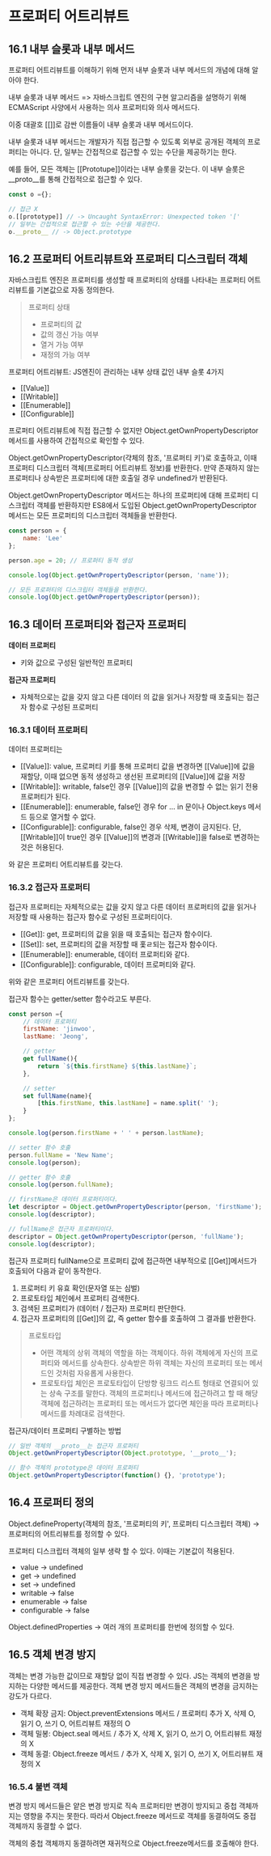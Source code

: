 # 프로퍼티 어트리뷰트
## 16.1 내부 슬롯과 내부 메서드
프로퍼티 어트리뷰트를 이해하기 위해 먼저 내부 슬롯과 내부 메서드의 개념에 대해 알아야 한다.

내부 슬롯과 내부 메서드 => 자바스크립트 엔진의 구현 알고리즘을 설명하기 위해 ECMAScript 사양에서 사용하는 의사 프로퍼티와 의사 메서드다.

이중 대괄호 [[]]로 감싼 이름들이 내부 슬롯과 내부 메서드이다.

내부 슬롯과 내부 메서드는 개발자가 직접 접근할 수 있도록 외부로 공개된 객체의 프로퍼티는 아니다. 단, 일부는 간접적으로 접근할 수 있는 수단을 제공하기는 한다.

예를 들어, 모든 객체는 [[Prototupe]]이라는 내부 슬롯을 갖는다. 이 내부 슬롯은 __proto__를 통해 간접적으로 접근할 수 있다.
```jsx
const o ={};

// 접근 X
o.[[prototype]] // -> Uncaught SyntaxError: Unexpected token '['
// 일부는 간접적으로 접근할 수 있는 수단을 제공한다.
o.__proto__ // -> Object.prototype
```

## 16.2 프로퍼티 어트리뷰트와 프로퍼티 디스크립터 객체
자바스크립트 엔진은 프로퍼티를 생성할 때 프로퍼티의 상태를 나타내는 프로퍼티 어트리뷰트를 기본값으로 자동 정의한다.

>프로퍼티 상태
> - 프로퍼티의 값
> - 값의 갱신 가능 여부
> - 열거 가능 여부
> - 재정의 가능 여부

프로퍼티 어트리뷰트: JS엔진이 관리하는 내부 상태 값인 내부 슬롯 4가지
 - [[Value]]
 - [[Writable]]
 - [[Enumerable]]
 - [[Configurable]]

프로퍼티 어트리뷰트에 직접 접근할 수 없지만 Object.getOwnPropertyDescriptor 메서드를 사용하여 간접적으로 확인할 수 있다.

Object.getOwnPropertyDescriptor(갹체의 참조, '프로퍼티 키')로 호출하고, 이때 프로퍼티 디스크립터 객체(프로퍼티 어트리뷰트 정보)를 반환한다. 만약 존재하지 않는 프로퍼티나 상속받은 프로퍼티에 대한 호출일 경우 undefined가 반환된다.

Object.getOwnPropertyDescriptor 메서드는 하나의 프로퍼티에 대해 프로퍼티 디스크립터 객체를 반환하지만 ES8에서 도입된 Object.getOwnPropertyDescriptor 메서드는 모든 프로퍼티의 디스크립터 객체들을 반환한다.

```jsx 
const person = {
    name: 'Lee'
};

person.age = 20; // 프로퍼티 동적 생성

console.log(Object.getOwnPropertyDescriptor(person, 'name'));

// 모든 프로퍼티의 디스크립터 객체들을 반환한다.
console.log(Object.getOwnPropertyDescriptor(person));
```

## 16.3 데이터 프로퍼티와 접근자 프로퍼티

**데이터 프로퍼티**
- 키와 값으로 구성된 일반적인 프로퍼티

**접근자 프로퍼티**
- 자체적으로는 값을 갖지 않고 다른 데이터 의 값을 읽거나 저장할 때 호출되는 접근자 함수로 구성된 프로퍼티

### 16.3.1 데이터 프로퍼티
데이터 프로퍼티는
 - [[Value]]: value, 프로퍼티 키를 통해 프로퍼티 값을 변경하면 [[Value]]에 값을 재할당, 이때 없으면 동적 생성하고 생선된 프로퍼티의 [[Value]]에 값을 저장
 - [[Writable]]: writable, false인 경우 [[Value]]의 값을 변경할 수 없는 읽기 전용 프로퍼티가 된다.
 - [[Enumerable]]: enumerable, false인 경우 for ... in 문이나 Object.keys 메서드 등으로 열거할 수 없다.
 - [[Configurable]]: configurable, false인 경우 삭제, 변경이 금지된다. 단, [[Writable]]이 true인 경우 [[Value]]의 변경과 [[Writable]]을 false로 변경하는 것은 허용된다.
 
 와 같은 프로퍼티 어트리뷰트를 갖는다.

### 16.3.2 접근자 프로퍼티
접근자 프로퍼티는 자체적으로는 값을 갖지 않고 다른 데이터 프로퍼티의 값을 읽거나 저장할 때 사용하는 접근자 함수로 구성된 프로퍼티이다.

- [[Get]]: get, 프로퍼티의 값을 읽을 때 호출되는 접근자 함수이다.
- [[Set]]: set, 프로퍼티의 값을 저장할 때 홏ㄹ되는 접근자 함수이다.
- [[Enumerable]]: enumerable, 데이터 프로퍼티와 같다.
- [[Configurable]]: configurable, 데이터 프로퍼티와 같다.

위와 같은 프로퍼티 어트리뷰트를 갖는다.

접근자 함수는 getter/setter 함수라고도 부른다.

```jsx
const person ={
    // 데이터 프로퍼티
    firstName: 'jinwoo',
    lastName: 'Jeong',

    // getter
    get fullName(){
        return `${this.firstName} ${this.lastName}`;
    },

    // setter
    set fullName(name){
        [this.firstName, this.lastName] = name.split(' ');
    }
};

console.log(person.firstName + ' ' + person.lastName);

// setter 함수 호출
person.fullName = 'New Name';
console.log(person);

// getter 함수 호출
console.log(person.fullName);

// firstName은 데이터 프로퍼티이다.
let descriptor = Object.getOwnPropertyDescriptor(person, 'firstName');
console.log(descriptor);

// fullName은 접근자 프로퍼티이다.
descriptor = Object.getOwnPropertyDescriptor(person, 'fullName');
console.log(descriptor);
```

접근자 프로퍼티 fullName으로 프로퍼티 값에 접근하면 내부적으로 [[Get]]메서드가 호출되어 다음과 같이 동작한다.

1. 프로퍼티 키 유효 확인(문자열 또는 심벌)
2. 프로토타입 체인에서 프로퍼티 검색한다.
3. 검색된 프로퍼티가 (데이터 / 접근자) 프로퍼티 판단한다.
4. 접근자 프로퍼티의 [[Get]]의 값, 즉 getter 함수를 호출하여 그 결과를 반환한다.

> 프로토타입
> - 어떤 객체의 상위 객체의 역할을 하는 객체이다. 하위 객체에게 자신의 프로퍼티와 메서드를 상속한다. 상속받은 하위 객체는 자신의 프로퍼티 또는 메서드인 것처럼 자유롭게 사용한다.
> - 프로토타입 체인은 프로토타입이 단방향 링크드 리스트 형태로 연결되어 있는 상속 구조를 말한다. 객체의 프로퍼티나 메서드에 접근하려고 할 때 해당 객체에 접근하려는 프로퍼티 또는 메서드가 없다면 체인을 따라 프로퍼티나 메서드를 차례대로 검색한다.

접근자/데이터 프로퍼티 구별하는 방법
```jsx
// 일반 객체의 __proto__는 접근자 프로퍼티
Object.getOwnPropertyDescriptor(Object.prototype, '__proto__');

// 함수 객체의 prototype은 데이터 프로퍼티
Object.getOwnPropertyDescriptor(function() {}, 'prototype');
```
## 16.4 프로퍼티 정의
Object.defineProperty(객체의 참조, '프로퍼티의 키', 프로퍼티 디스크립터 객체) -> 프로퍼티의 어트리뷰트를 정의할 수 있다.

프로퍼티 디스크립터 객체의 일부 생략 할 수 있다. 이때는 기본값이 적용된다.
- value -> undefined
- get -> undefined
- set -> undefined
- writable -> false
- enumerable -> false
- configurable -> false

Object.definedProperties -> 여러 개의 프로퍼티를 한번에 정의할 수 있다.

## 16.5 객체 변경 방지
객체는 변경 가능한 값이므로 재할당 없이 직접 변경할 수 있다. JS는 객체의 변경을 방지하는 다양한 메서드를 제공한다. 객체 변경 방지 메서드들은 객체의 변경을 금지하는 강도가 다르다.

- 객체 확장 금지: Object.preventExtensions 메서드 / 프로퍼티 추가 X, 삭제 O, 읽기 O, 쓰기 O, 어트리뷰트 재정의 O
- 객체 밀봉: Object.seal 메서드 / 추가 X, 삭제 X, 읽기 O, 쓰기 O, 어트리뷰트 재정의 X
- 객체 동결: Object.freeze 메서드 / 추가 X, 삭제 X, 읽기 O, 쓰기 X, 어트리뷰트 재정의 X

### 16.5.4 불변 객체
변경 방지 메서드들은 얕은 변경 방지로 직속 프로퍼티만 변경이 방지되고 중첩 객체까지는 영향을 주지는 못한다. 따라서 Object.freeze 메서드로 객체를 동결하여도 중접 객체까지 동결할 수 없다.

객체의 중첩 객체까지 동결하려면 재귀적으로 Object.freeze메서드를 호출해야 한다.
